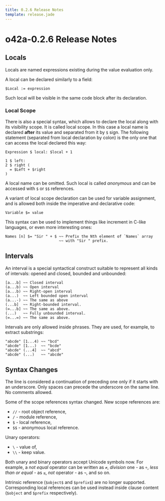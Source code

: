 ```yaml
---
title: 0.2.6 Release Notes
template: release.jade
---
```


o42a-0.2.6 Release Notes
========================

Locals
------

Locals are named expressions existing during the value evaluation only.

A local can be declared similarly to a field:
```
$Local := expression
```

Such local will be visible in the same code block after its declaration.


### Local Scope ###

There is also a special syntax, which allows to declare the local along with its
visibility scope. It is called local scope. In this case a local name is
declared __after__ its value and separated from it by `$` sign. The following
statement (separated from local declaration by colon) is the only one that can
access the local declared this way:
```
Expression $ local: $local + 1

1 $ left:
2 $ right (
  = $Left + $right
)
```

A local name can be omitted. Such local is called _anonymous_ and can be
accessed with `$` or `$$` references.

A variant of local scope declaration can be used for variable assignment, and
is allowed both inside the imperative and declarative code:
```
Variable $= value
```

This syntax can be used to implement things like increment in C-like languages,
or even more interesting ones:
```
Names [n] $= "Sir " + $ ~~ Prefix the Nth element of `Names` array
                        ~~ with "Sir " prefix.
```


Intervals
---------

An interval is a special syntactical construct suitable to represent all kinds
of intervals: opened and closed, bounded and unbounded:
```
[a...b] ~~ Closed interval
(a...b) ~~ Open interval
[a...b) ~~ Right-open interval
(a...)  ~~ Left bounded open interval
(a...-) ~~ The same as above
(...b]  ~~ Right-bounded interval.
(∞...b] ~~ The same as above.
(...)   ~~ Fully unbounded interval.
(∞...∞) ~~ The same as above.
```

Intervals are only allowed inside phrases. They are used, for example, to
extract substrings:
```
"abcde" [1...4) ~~ "bcd"
"abcde" [1...)  ~~ "bcde"
"abcde" (...4]  ~~ "abcd"
"abcde" (...)   ~~ "abcde"
```

Syntax Changes
--------------

The line is considered a continuation of preceding one only if it starts with an
underscore. Only spaces can precede the underscore on the same line. No comments
allowed.

Some of the scope references syntax changed. New scope references are:

* `//` - root object reference,
* `/` - module reference,
* `$` - local reference,
* `$$` - anonymous local reference.

Unary operators:

* `\` - value of,
* `\\` - keep value.

Both unary and binary operators accept Unicode symbols now. For example, a
_not equal_ operator can be written as `≠`, _division_ one - as `÷`,
_less than or equal_ - as `≤`, _not_ operator - as `¬`, and so on.

Intrinsic reference (`$object$` and `$prefix$`) are no longer supported.
Corresponding local references can be used instead inside clause content
(`$object` and `$prefix` respectively).

